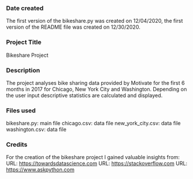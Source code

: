 ### Date created
The first version of the bikeshare.py was created on 12/04/2020, the first version of the README file was created on 12/30/2020.

### Project Title
Bikeshare Project

### Description
The project analyses bike sharing data provided by Motivate for the first 6 months in 2017 for Chicago, New York City and Washington. Depending on the user input descriptive statistics are calculated and displayed.

### Files used
bikeshare.py: main file
chicago.csv: data file
new_york_city.csv: data file
washington.csv: data file

### Credits
For the creation of the bikeshare project I gained valuable insights from:
URL: https://towardsdatascience.com
URL: https://stackoverflow.com
URL: https://www.askpython.com
